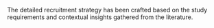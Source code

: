 The detailed recruitment strategy has been crafted based on the study requirements and contextual insights gathered from the literature.